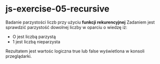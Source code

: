 # js-exercise-05-recursive
Badanie parzystości liczb przy użyciu <b>funkcji rekurencyjnej</b>
Zadaniem jest sprawdzić parzystość dowolnej liczby w oparciu o wiedzę iż:
<ul>
  <li>O jest liczbą parzystą</li>
  <li>1 jest liczbą nieparzysta</li>
</ul>

Rezultatem jest wartośc logiczna true lub false wyświetlona w konsoli przeglądarki.
